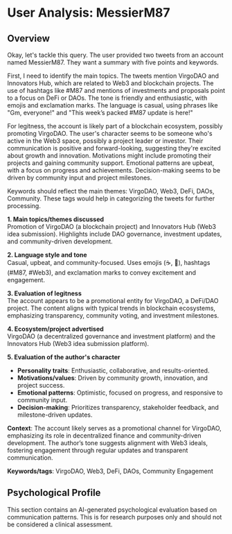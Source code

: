 # User Analysis: MessierM87

## Overview

<think>
Okay, let's tackle this query. The user provided two tweets from an account named MessierM87. They want a summary with five points and keywords.

First, I need to identify the main topics. The tweets mention VirgoDAO and Innovators Hub, which are related to Web3 and blockchain projects. The use of hashtags like #M87 and mentions of investments and proposals point to a focus on DeFi or DAOs. The tone is friendly and enthusiastic, with emojis and exclamation marks. The language is casual, using phrases like "Gm, everyone!" and "This week’s packed #M87 update is here!" 

For legitness, the account is likely part of a blockchain ecosystem, possibly promoting VirgoDAO. The user's character seems to be someone who's active in the Web3 space, possibly a project leader or investor. Their communication is positive and forward-looking, suggesting they're excited about growth and innovation. Motivations might include promoting their projects and gaining community support. Emotional patterns are upbeat, with a focus on progress and achievements. Decision-making seems to be driven by community input and project milestones.

Keywords should reflect the main themes: VirgoDAO, Web3, DeFi, DAOs, Community. These tags would help in categorizing the tweets for further processing.
</think>

**1. Main topics/themes discussed**  
Promotion of VirgoDAO (a blockchain project) and Innovators Hub (Web3 idea submission). Highlights include DAO governance, investment updates, and community-driven development.  

**2. Language style and tone**  
Casual, upbeat, and community-focused. Uses emojis (☕️, 🚨), hashtags (#M87, #Web3), and exclamation marks to convey excitement and engagement.  

**3. Evaluation of legitness**  
The account appears to be a promotional entity for VirgoDAO, a DeFi/DAO project. The content aligns with typical trends in blockchain ecosystems, emphasizing transparency, community voting, and investment milestones.  

**4. Ecosystem/project advertised**  
VirgoDAO (a decentralized governance and investment platform) and the Innovators Hub (Web3 idea submission platform).  

**5. Evaluation of the author's character**  
- **Personality traits**: Enthusiastic, collaborative, and results-oriented.  
- **Motivations/values**: Driven by community growth, innovation, and project success.  
- **Emotional patterns**: Optimistic, focused on progress, and responsive to community input.  
- **Decision-making**: Prioritizes transparency, stakeholder feedback, and milestone-driven updates.  

**Context**: The account likely serves as a promotional channel for VirgoDAO, emphasizing its role in decentralized finance and community-driven development. The author’s tone suggests alignment with Web3 ideals, fostering engagement through regular updates and transparent communication.  

**Keywords/tags**: VirgoDAO, Web3, DeFi, DAOs, Community Engagement

## Psychological Profile

This section contains an AI-generated psychological evaluation based on communication patterns. This is for research purposes only and should not be considered a clinical assessment.